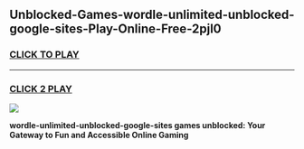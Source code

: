 
## Unblocked-Games-wordle-unlimited-unblocked-google-sites-Play-Online-Free-2pjl0
<h3>
<a href="https://premium76.site?title=wordle-unlimited-unblocked-google-sites&ref=26A">CLICK TO PLAY</a></h3>
<hr>

<h3>
<a href="https://premium76.site?title=wordle-unlimited-unblocked-google-sites&ref=26A">CLICK 2 PLAY</a>
  
</h3>

<a href="https://premium76.site?title=wordle-unlimited-unblocked-google-sites&ref=26A"><img src="https://clearcache.store/games.png"></a>


**wordle-unlimited-unblocked-google-sites games unblocked: Your Gateway to Fun and Accessible Online Gaming**
